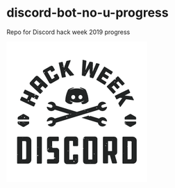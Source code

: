 # discord-bot-no-u-progress
Repo for Discord hack week 2019 progress

![Hack Week Discord](images/hack_lockups_black.png)
